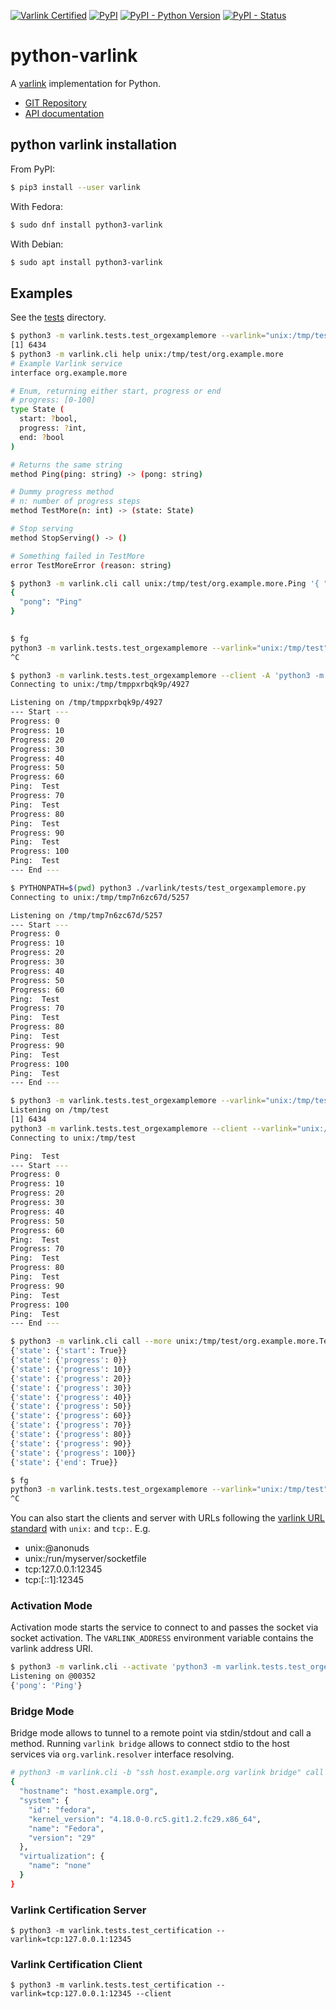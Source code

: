 [![Varlink Certified](https://img.shields.io/badge/varlink-certified-green.svg)](https://www.varlink.org/Language-Bindings)
[![PyPI](https://img.shields.io/pypi/v/varlink.svg)](https://pypi.org/project/varlink/)
[![PyPI - Python Version](https://img.shields.io/pypi/pyversions/varlink.svg)](https://pypi.org/project/varlink/)
[![PyPI - Status](https://img.shields.io/pypi/status/varlink.svg)](https://pypi.org/project/varlink/)

# python-varlink

A [varlink](http://varlink.org) implementation for Python.

* [GIT Repository](https://github.com/varlink/python)
* [API documentation](https://varlink.github.io/python/)

## python varlink installation

From PyPI:
```bash
$ pip3 install --user varlink
```

With Fedora:
```bash
$ sudo dnf install python3-varlink
```

With Debian:
```bash
$ sudo apt install python3-varlink
```

## Examples

See the [tests](https://github.com/varlink/python-varlink/tree/master/varlink/tests) directory.

```bash
$ python3 -m varlink.tests.test_orgexamplemore --varlink="unix:/tmp/test" &
[1] 6434
$ python3 -m varlink.cli help unix:/tmp/test/org.example.more
# Example Varlink service
interface org.example.more

# Enum, returning either start, progress or end
# progress: [0-100]
type State (
  start: ?bool,
  progress: ?int,
  end: ?bool
)

# Returns the same string
method Ping(ping: string) -> (pong: string)

# Dummy progress method
# n: number of progress steps
method TestMore(n: int) -> (state: State)

# Stop serving
method StopServing() -> ()

# Something failed in TestMore
error TestMoreError (reason: string)

$ python3 -m varlink.cli call unix:/tmp/test/org.example.more.Ping '{ "ping": "Ping"}'
{
  "pong": "Ping"
}
 

$ fg
python3 -m varlink.tests.test_orgexamplemore --varlink="unix:/tmp/test"
^C
```

```bash
$ python3 -m varlink.tests.test_orgexamplemore --client -A 'python3 -m varlink.tests.test_orgexamplemore --varlink=$VARLINK_ADDRESS'
Connecting to unix:/tmp/tmppxrbqk9p/4927

Listening on /tmp/tmppxrbqk9p/4927
--- Start ---
Progress: 0
Progress: 10
Progress: 20
Progress: 30
Progress: 40
Progress: 50
Progress: 60
Ping:  Test
Progress: 70
Ping:  Test
Progress: 80
Ping:  Test
Progress: 90
Ping:  Test
Progress: 100
Ping:  Test
--- End ---
```

```bash
$ PYTHONPATH=$(pwd) python3 ./varlink/tests/test_orgexamplemore.py
Connecting to unix:/tmp/tmp7n6zc67d/5257

Listening on /tmp/tmp7n6zc67d/5257
--- Start ---
Progress: 0
Progress: 10
Progress: 20
Progress: 30
Progress: 40
Progress: 50
Progress: 60
Ping:  Test
Progress: 70
Ping:  Test
Progress: 80
Ping:  Test
Progress: 90
Ping:  Test
Progress: 100
Ping:  Test
--- End ---
```

```bash
$ python3 -m varlink.tests.test_orgexamplemore --varlink="unix:/tmp/test" &
Listening on /tmp/test
[1] 6434
python3 -m varlink.tests.test_orgexamplemore --client --varlink="unix:/tmp/test"
Connecting to unix:/tmp/test

Ping:  Test
--- Start ---
Progress: 0
Progress: 10
Progress: 20
Progress: 30
Progress: 40
Progress: 50
Progress: 60
Ping:  Test
Progress: 70
Ping:  Test
Progress: 80
Ping:  Test
Progress: 90
Ping:  Test
Progress: 100
Ping:  Test
--- End ---

$ python3 -m varlink.cli call --more unix:/tmp/test/org.example.more.TestMore '{ "n": 10 }'
{'state': {'start': True}}
{'state': {'progress': 0}}
{'state': {'progress': 10}}
{'state': {'progress': 20}}
{'state': {'progress': 30}}
{'state': {'progress': 40}}
{'state': {'progress': 50}}
{'state': {'progress': 60}}
{'state': {'progress': 70}}
{'state': {'progress': 80}}
{'state': {'progress': 90}}
{'state': {'progress': 100}}
{'state': {'end': True}}

$ fg
python3 -m varlink.tests.test_orgexamplemore --varlink="unix:/tmp/test"
^C
```

You can also start the clients and server with URLs following the [varlink URL standard](https://varlink.org/#address) with `unix:` and `tcp:`.
E.g.
- unix:@anonuds
- unix:/run/myserver/socketfile
- tcp:127.0.0.1:12345
- tcp:[::1]:12345


### Activation Mode

Activation mode starts the service to connect to and passes the socket via socket activation.
The ```VARLINK_ADDRESS``` environment variable contains the varlink address URI.

```bash
$ python3 -m varlink.cli --activate 'python3 -m varlink.tests.test_orgexamplemore --varlink=$VARLINK_ADDRESS' call org.example.more.Ping '{ "ping": "Ping"}'
Listening on @00352
{'pong': 'Ping'}
```


### Bridge Mode

Bridge mode allows to tunnel to a remote point via stdin/stdout and call a method.
Running ```varlink bridge``` allows to connect stdio to the host services via ```org.varlink.resolver``` interface resolving.

```bash
# python3 -m varlink.cli -b "ssh host.example.org varlink bridge" call com.redhat.machine.GetInfo '{}'
{
  "hostname": "host.example.org",
  "system": {
    "id": "fedora",
    "kernel_version": "4.18.0-0.rc5.git1.2.fc29.x86_64",
    "name": "Fedora",
    "version": "29"
  },
  "virtualization": {
    "name": "none"
  }
}
```

### Varlink Certification Server

```
$ python3 -m varlink.tests.test_certification --varlink=tcp:127.0.0.1:12345
```

### Varlink Certification Client

```
$ python3 -m varlink.tests.test_certification --varlink=tcp:127.0.0.1:12345 --client
```
